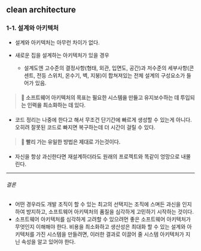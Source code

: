 ## clean architecture

### 1-1. 설계와 아키텍처

- 설계와 아키텍처는 아무런 차이가 없다.

- 새로운 집을 설계하는 아키텍처가 있을 경우
  - 설계도엔 고수준의 결정사항(형태, 외관, 입면도, 공간)과 저수준의 세부사항(콘센트, 전등 스위치, 온수기, 벽, 지붕)이 합쳐져있는 전체 설계의 구성요소가 들어가 있음.

> #### 🎃 소프트웨어 아키텍처의 목표는 필요한 시스템을 만들고 유지보수하는 데 투입되는 인력을 최소화하는 데 있다.

- 코드 정리는 나중에 한다고 해서 무조건 단기간에 빠르게 생성할 수 있는게 아니다. 오히려 잘못된 코드로 빠지면 복구하는데 더 시간이 걸릴 수 있다.

> #### 🤳 빨리 가는 유일한 방법은 제대로 가는것이다.

- 자신을 항상 과신한다면 재설계하더라도 원래의 프로젝트와 똑같이 엉망으로 내몰린다.

---

###### 결론

- 어떤 경우라도 개발 조직이 할 수 있는 최고의 선택지는 조직에 스며든 과신을 인지하여 방지하고, 소프트웨어 아키텍처의 품질을 심각하게 고민하기 시작하는 것이다.
- 소프트웨어 아키텍처를 심각하게 고려할 수 있으려먼 좋은 소프트웨어 아키텍처가 무엇인지 이해해야 한다. 비용을 최소화하고 생산성은 최대화 할 수 있는 설계와 아키텍처를 가진 시스템을 만들려면, 이러한 결과로 이끌어 줄 시스템 아키텍처가 지닌 속성을 알고 있어야 한다.
